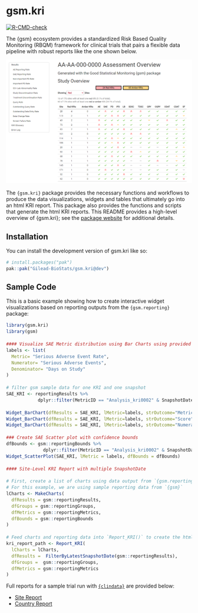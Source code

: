 
# gsm.kri

<!-- badges: start -->
[![R-CMD-check](https://github.com/Gilead-BioStats/gsm.kri/workflows/R-CMD-check-main/badge.svg)](https://github.com/Gilead-BioStats/gsm.kri/actions) 
<!-- badges: end -->

The {gsm} ecosystem provides a standardized Risk Based Quality Monitoring (RBQM) framework for clinical trials that pairs a flexible data pipeline with robust reports like the one shown below.  

<center> 
 
![](man/figures/gsm_report_screenshot_1.png)

</center>


The `{gsm.kri}` package provides the necessary functions and workflows to produce the data visualizations, widgets and tables that ultimately go into an html KRI report. This package also provides the functions and scripts that generate the html KRI reports.
This README provides a high-level overview of {gsm.kri}; see the [package website](https://gilead-biostats.github.io/gsm.kri/) for additional details.




## Installation

You can install the development version of gsm.kri like so:

``` r
# install.packages("pak")
pak::pak("Gilead-BioStats/gsm.kri@dev")
```

## Sample Code

This is a basic example showing how to create interactive widget visualizations based on reporting outputs from the `{gsm.reporting}` package:

``` r
library(gsm.kri)
library(gsm)

#### Visualize SAE Metric distribution using Bar Charts using provided htmlwidgets
labels <- list(  
  Metric= "Serious Adverse Event Rate",
  Numerator= "Serious Adverse Events",
  Denominator= "Days on Study"
)

# filter gsm sample data for one KRI and one snapshot
SAE_KRI <- reportingResults %>% 
            dplyr::filter(MetricID == "Analysis_kri0002" & SnapshotDate == "2012-12-31")

Widget_BarChart(dfResults = SAE_KRI, lMetric=labels, strOutcome="Metric")
Widget_BarChart(dfResults = SAE_KRI, lMetric=labels, strOutcome="Score")
Widget_BarChart(dfResults = SAE_KRI, lMetric=labels, strOutcome="Numerator")

### Create SAE Scatter plot with confidence bounds
dfBounds <- gsm::reportingBounds %>%
              dplyr::filter(MetricID == "Analysis_kri0002" & SnapshotDate == "2012-12-31")
Widget_ScatterPlot(SAE_KRI, lMetric = labels, dfBounds = dfBounds)

#### Site-Level KRI Report with multiple SnapshotDate

# First, create a list of charts using data output from `{gsm.reporting}` 
# For this example, we are using sample reporting data from `{gsm}`
lCharts <- MakeCharts(
  dfResults = gsm::reportingResults,
  dfGroups = gsm::reportingGroups,
  dfMetrics = gsm::reportingMetrics,
  dfBounds = gsm::reportingBounds
)

# Feed charts and reporting data into `Report_KRI()` to create the html report.
kri_report_path <- Report_KRI(
  lCharts = lCharts,
  dfResults =  FilterByLatestSnapshotDate(gsm::reportingResults),
  dfGroups =  gsm::reportingGroups,
  dfMetrics = gsm::reportingMetrics
)
```
Full reports for a sample trial run with [`{clindata}`](https://github.com/Gilead-BioStats/clindata) are provided below:

- [Site Report](https://gilead-biostats.github.io/gsm.kri/report_kri_site.html)
- [Country Report](https://gilead-biostats.github.io/gsm.kri/report_kri_country.html)

